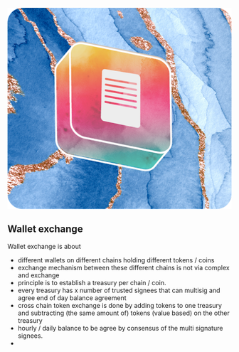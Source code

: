 ![wallet exchange](./../img/file.png)

## Wallet exchange

Wallet exchange is about
- different wallets on different chains holding different tokens / coins
- exchange mechanism between these different chains is not via complex and exchange
- principle is to establish a treasury per chain / coin.
- every treasury has x number of trusted signees that can multisig and agree end of day balance agreement
- cross chain token exchange is done by adding tokens to one treasury and subtracting (the same amount of) tokens (value based) on the other treasury
- hourly / daily balance to be agree by consensus of the multi signature signees.
- 